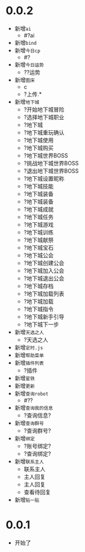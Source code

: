 # 0.0.2

- 新增`ai`
  - #?ai
- 新增`bind`
- 新增`今日cp`
  - #?
- 新增`今日运势`
  - ??运势
- 新增`图床`
  - c
  - ?上传.*
- 新增`地下城`
  - ?开始地下城冒险
  - ?选择地下城职业
  - ?地下城
  - ?地下城重玩确认
  - ?地下城使用
  - ?地下城购买
  - ?地下城世界BOSS
  - ?挑战地下城世界BOSS
  - ?退出地下城世界BOSS
  - ?地下城设置昵称
  - ?地下城技能
  - ?地下城装备
  - ?地下城装备
  - ?地下城成就
  - ?地下城任务
  - ?地下城游戏
  - ?地下城训练
  - ?地下城献祭
  - ?地下城宝石
  - ?地下城公会
  - ?地下城创建公会
  - ?地下城加入公会
  - ?地下城退出公会
  - ?地下城存档
  - ?地下城加载列表
  - ?地下城加载
  - ?地下城指令
  - ?地下城新手引导
  - ?地下城下一步
- 新增`天选之人`
  - ?天选之人
- 新增`定时.js`
- 新增`帮助菜单`
- 新增`插件列表`
  - ?插件
- 新增`星铁`
- 新增`更新`
- 新增`查询robot`
  - #??
- 新增`查询我的信息`
  - ?查询信息?
- 新增`查询群号`
  - ?查询群号?
- 新增`绑定`
  - ?账号绑定?
  - ?查询绑定?
- 新增`联系主人`
  - 联系主人
  - 主人回复
  - 主人回复
  - 查看待回复
- 新增`贴一贴`

# 0.0.1

- 开始了